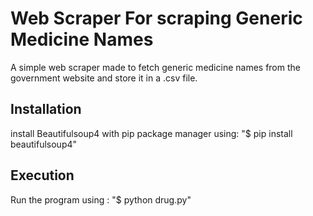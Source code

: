 # Web Scraper For scraping Generic Medicine Names
 
A simple web scraper made to fetch generic medicine names from the government website and store it in a .csv file.
 
## Installation
 
install Beautifulsoup4 with pip package manager using:
"$ pip install beautifulsoup4"

## Execution

Run the program using :
"$ python drug.py"